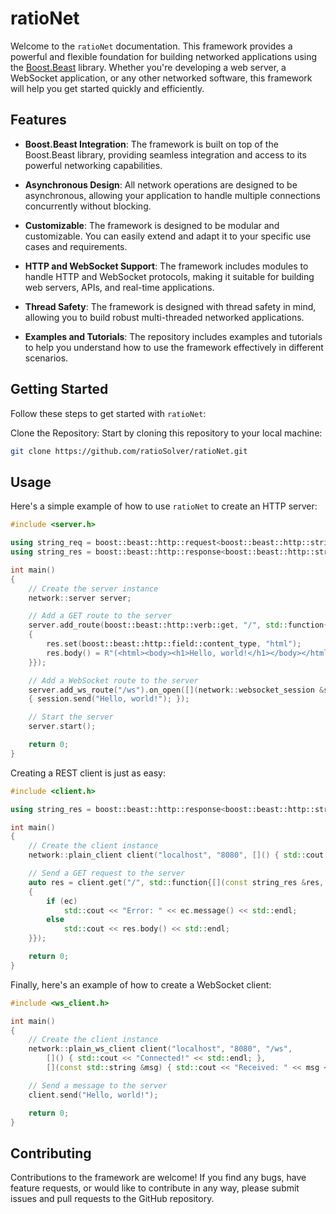 # ratioNet

Welcome to the `ratioNet` documentation. This framework provides a powerful and flexible foundation for building networked applications using the [Boost.Beast](https://github.com/boostorg/beast) library. Whether you're developing a web server, a WebSocket application, or any other networked software, this framework will help you get started quickly and efficiently.

## Features

- **Boost.Beast Integration**: The framework is built on top of the Boost.Beast library, providing seamless integration and access to its powerful networking capabilities.

- **Asynchronous Design**: All network operations are designed to be asynchronous, allowing your application to handle multiple connections concurrently without blocking.

- **Customizable**: The framework is designed to be modular and customizable. You can easily extend and adapt it to your specific use cases and requirements.

- **HTTP and WebSocket Support**: The framework includes modules to handle HTTP and WebSocket protocols, making it suitable for building web servers, APIs, and real-time applications.

- **Thread Safety**: The framework is designed with thread safety in mind, allowing you to build robust multi-threaded networked applications.

- **Examples and Tutorials**: The repository includes examples and tutorials to help you understand how to use the framework effectively in different scenarios.

## Getting Started
Follow these steps to get started with `ratioNet`:

Clone the Repository: Start by cloning this repository to your local machine:

```bash
git clone https://github.com/ratioSolver/ratioNet.git
```

## Usage

Here's a simple example of how to use `ratioNet` to create an HTTP server:

```cpp
#include <server.h>

using string_req = boost::beast::http::request<boost::beast::http::string_body>;
using string_res = boost::beast::http::response<boost::beast::http::string_body>;

int main()
{
    // Create the server instance
    network::server server;

    // Add a GET route to the server
    server.add_route(boost::beast::http::verb::get, "/", std::function{[](const string_req &, string_res &res)
    {
        res.set(boost::beast::http::field::content_type, "html");
        res.body() = R"(<html><body><h1>Hello, world!</h1></body></html>)";
    }});

    // Add a WebSocket route to the server
    server.add_ws_route("/ws").on_open([](network::websocket_session &session)
    { session.send("Hello, world!"); });

    // Start the server
    server.start();

    return 0;
}
```

Creating a REST client is just as easy:

```cpp
#include <client.h>

using string_res = boost::beast::http::response<boost::beast::http::string_body>;

int main()
{
    // Create the client instance
    network::plain_client client("localhost", "8080", []() { std::cout << "Connected!" << std::endl; });

    // Send a GET request to the server
    auto res = client.get("/", std::function{[](const string_res &res, boost::beast::error_code ec)
    {
        if (ec)
            std::cout << "Error: " << ec.message() << std::endl;
        else
            std::cout << res.body() << std::endl;
    }});

    return 0;
}
```

Finally, here's an example of how to create a WebSocket client:

```cpp
#include <ws_client.h>

int main()
{
    // Create the client instance
    network::plain_ws_client client("localhost", "8080", "/ws",
        []() { std::cout << "Connected!" << std::endl; },
        [](const std::string &msg) { std::cout << "Received: " << msg << std::endl; });

    // Send a message to the server
    client.send("Hello, world!");

    return 0;
}
```

## Contributing
Contributions to the framework are welcome! If you find any bugs, have feature requests, or would like to contribute in any way, please submit issues and pull requests to the GitHub repository.
